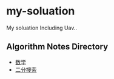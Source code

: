 # my-soluation
My soluation Including Uav..

## Algorithm Notes Directory
- [数学](https://github.com/oklen/my-soluation/blob/master/%E6%95%B0%E5%AD%A6.md)
- [二分搜索](https://github.com/oklen/my-soluation/blob/master/二分搜索.md)
